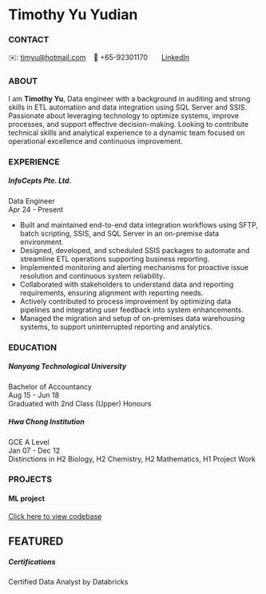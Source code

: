 # Timothy Yu Yudian

<!-- CONTACT Section Starts -->

### CONTACT

<!-- Add your details -->
✉️: timyu@hotmail.com
&nbsp;&nbsp; 📲 +65-92301170
&nbsp;&nbsp;&nbsp;&nbsp;&nbsp; [LinkedIn](https://www.linkedin.com/in/timothy-yu-yudian/) 
<!-- CONTACT Section Ends -->

<!-- ABOUT Section Starts -->
### ABOUT
<!-- Add link to your picture -->

<!-- Add your details -->

I am __Timothy Yu__, Data engineer with a background in auditing and strong skills in ETL automation and data integration using SQL Server and SSIS. Passionate about leveraging technology to optimize systems, improve processes, and support effective decision-making. Looking to contribute technical skills and analytical experience to a dynamic team focused on operational excellence and continuous improvement.

<!-- ABOUT Section Ends -->

<!-- EXPERIENCE Section Starts -->
### EXPERIENCE
<!-- Add your details -->
##### InfoCepts Pte. Ltd.
Data Engineer<br>
Apr 24 - Present

- Built and maintained end-to-end data integration workflows using SFTP, batch scripting, SSIS, and SQL Server in an on-premise data environment.
- Designed, developed, and scheduled SSIS packages to automate and streamline ETL operations supporting business reporting.
- Implemented monitoring and alerting mechanisms for proactive issue resolution and continuous system reliability.
- Collaborated with stakeholders to understand data and reporting requirements, ensuring alignment with reporting needs.
- Actively contributed to process improvement by optimizing data pipelines and integrating user feedback into system enhancements.
- Managed the migration and setup of on-premises data warehousing systems, to support uninterrupted reporting and analytics.

<!-- EXPERIENCE Section Ends -->

<!-- EDUCATION Section Starts -->
### EDUCATION
<!-- Add your details -->
##### Nanyang Technological University
Bachelor of Accountancy<br>
Aug 15 - Jun 18<br>
Graduated with 2nd Class (Upper) Honours

##### Hwa Chong Institution
GCE A Level<br>
Jan 07 - Dec 12<br>
Distinctions in H2 Biology, H2 Chemistry, H2 Mathematics, H1 Project Work 

<!-- EDUCATION Section Ends -->

<!-- PROJECTS Section Starts -->
### PROJECTS
<!-- Add your details -->

#### ML project
[Click here to view codebase](https://github.com/krvishwesh54/DataScience_DeepLearning_MachineLearning/tree/master/Classification)


<!-- PROJECTS Section Ends -->

<!-- FEATURED Section Starts -->
## FEATURED
<!-- Add your details -->
##### Certifications
Certified Data Analyst by Databricks


